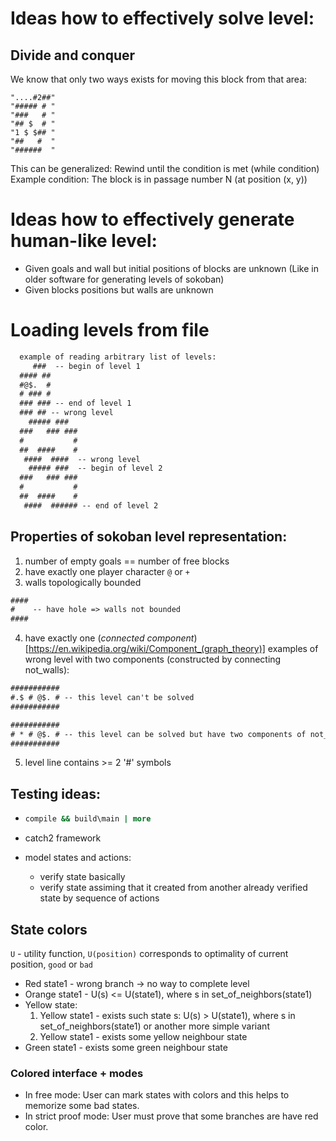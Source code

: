 # Ideas how to effectively solve level:
## Divide and conquer
We know that only two ways exists for moving this block from that area:
```text
"....#2##"
"##### # "
"###   # "
"## $  # "
"1 $ $## "
"##   #  "
"######  "
```
This can be generalized:
Rewind until the condition is met (while condition)
Example condition: The block is in passage number N (at position (x, y))

# Ideas how to effectively generate human-like level:
* Given goals and wall but initial positions of blocks are unknown
  (Like in older software for generating levels of sokoban)
* Given blocks positions but walls are unknown

# Loading levels from file
```txt
  example of reading arbitrary list of levels:
     ###  -- begin of level 1
  #### ##
  #@$.  #
  # ### #
  ### ### -- end of level 1
  ### ## -- wrong level
    ##### ###
  ###   ### ###
  #           #
  ##  ####    #
   ####  ####  -- wrong level
    ##### ###  -- begin of level 2
  ###   ### ###
  #           #
  ##  ####    #
   ####  ###### -- end of level 2
```

## Properties of sokoban level representation:
1. number of empty goals == number of free blocks
2. have exactly one player character `@` or `+`
3. walls topologically bounded
  ```txt
  ####
  #    -- have hole => walls not bounded
  ####
  ```
4. have exactly one (*connected component*)[https://en.wikipedia.org/wiki/Component_(graph_theory)]
  examples of wrong level with two components (constructed by connecting not_walls):
  ```txt
  ###########
  #.$ # @$. # -- this level can't be solved
  ###########

  ###########
  # * # @$. # -- this level can be solved but have two components of not_walls
  ###########
  ```
5. level line contains >= 2 '#' symbols

## Testing ideas:
* ```cmd
  compile && build\main | more
  ```

* catch2 framework
* model states and actions:
  * verify state basically
  * verify state assiming that it created from another already verified state by sequence of actions

## State colors
`U` - utility function, `U(position)` corresponds to optimality of current position, `good` or `bad`
* Red state1 - wrong branch -> no way to complete level
* Orange state1 - U(s) <= U(state1), where s in set_of_neighbors(state1)
* Yellow state:
  1. Yellow state1 - exists such state s: U(s) > U(state1), where s in set_of_neighbors(state1)
  or another more simple variant
  2. Yellow state1 - exists some yellow neighbour state
* Green state1 - exists some green neighbour state

### Colored interface + modes
* In free mode: User can mark states with colors and this helps to memorize some bad states. 
* In strict proof mode: User must prove that some branches are have red color.
